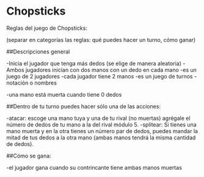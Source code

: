 # Chopsticks

Reglas del juego de Chopsticks:

(separar en categorías las reglas: qué puedes hacer un turno, cómo ganar)

##Descripciones general

-Inicia el jugador que tenga más dedos (se elige de manera aleatoria)
-Ambos jugadores inician con dos manos con un dedo en cada mano
-es un juego de 2 jugadores
-cada jugador tiene 2 manos
-es un juego de turnos
-notación o nombres

-una mano está muerta cuando tiene 0 dedos

##Dentro de tu turno puedes hacer sólo una de las acciones:

-atacar: escoge una mano tuya y una de tu rival (no muertas) agrégale el número de dedos de tu mano a la del rival módulo 5.
-splitear: Si tienes una mano muerta y en la otra tienes un número par de dedos, puedes mandar la mitad de tus dedos a la otra mano (ambas manos tendrá la misma cantidad de dedos).

##Cómo se gana:

-el jugador gana cuando su contrincante tiene ambas manos muertas

